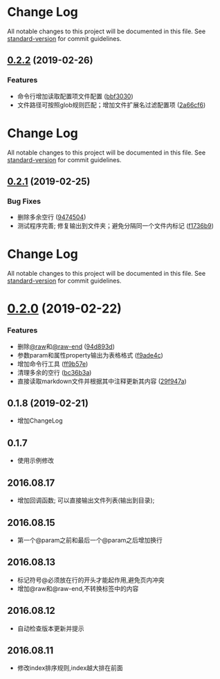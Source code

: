 # Change Log

All notable changes to this project will be documented in this file. See [standard-version](https://github.com/conventional-changelog/standard-version) for commit guidelines.

## [0.2.2](https://github.com/laomu1988/lazy-doc/compare/v0.2.1...v0.2.2) (2019-02-26)


### Features

* 命令行增加读取配置项文件配置 ([bbf3030](https://github.com/laomu1988/lazy-doc/commit/bbf3030))
* 文件路径可按照glob规则匹配；增加文件扩展名过滤配置项 ([2a66cf6](https://github.com/laomu1988/lazy-doc/commit/2a66cf6))



# Change Log

All notable changes to this project will be documented in this file. See [standard-version](https://github.com/conventional-changelog/standard-version) for commit guidelines.

## [0.2.1](https://github.com/laomu1988/lazy-doc/compare/v0.2.0...v0.2.1) (2019-02-25)


### Bug Fixes

* 删除多余空行 ([9474504](https://github.com/laomu1988/lazy-doc/commit/9474504))
* 测试程序完善; 修复输出到文件夹；避免分隔同一个文件内标记 ([f1736b9](https://github.com/laomu1988/lazy-doc/commit/f1736b9))



# Change Log

All notable changes to this project will be documented in this file. See [standard-version](https://github.com/conventional-changelog/standard-version) for commit guidelines.

# [0.2.0](https://github.com/laomu1988/lazy-doc/compare/v0.1.8...v0.2.0) (2019-02-22)


### Features

* 删除[@raw](https://github.com/raw)和[@raw-end](https://github.com/raw-end) ([94d893d](https://github.com/laomu1988/lazy-doc/commit/94d893d))
* 参数param和属性property输出为表格格式 ([f9ade4c](https://github.com/laomu1988/lazy-doc/commit/f9ade4c))
* 增加命令行工具 ([ff9b57e](https://github.com/laomu1988/lazy-doc/commit/ff9b57e))
* 清理多余的空行 ([bc36b3a](https://github.com/laomu1988/lazy-doc/commit/bc36b3a))
* 直接读取markdown文件并根据其中注释更新其内容 ([29f947a](https://github.com/laomu1988/lazy-doc/commit/29f947a))

## 0.1.8 (2019-02-21)
* 增加ChangeLog

## 0.1.7
* 使用示例修改

## 2016.08.17
* 增加回调函数; 可以直接输出文件列表(输出到目录);

## 2016.08.15
* 第一个@param之前和最后一个@param之后增加换行

## 2016.08.13

* 标记符号@必须放在行的开头才能起作用,避免页内冲突
* 增加@raw和@raw-end,不转换标签中的内容

## 2016.08.12
* 自动检查版本更新并提示

## 2016.08.11
* 修改index排序规则,index越大排在前面